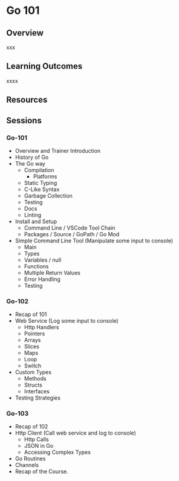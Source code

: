# Go 101

## Overview

xxx

## Learning Outcomes

xxxx

## Resources

## Sessions

### Go-101

- Overview and Trainer Introduction
- History of Go
- The Go way
    - Compilation
        - Platforms
    - Static Typing
    - C-Like Syntax
    - Garbage Collection
    - Testing
    - Docs
    - Linting
 - Install and Setup
    - Command Line / VSCode Tool Chain
    - Packages / Source / GoPath / Go Mod
 - Simple Command Line Tool (Manipulate some input to console)
    - Main
    - Types
    - Variables / null
    - Functions
    - Multiple Return Values
    - Error Handling
    - Testing

### Go-102
 - Recap of 101
 - Web Service (Log some input to console)
    - Http Handlers
    - Pointers
    - Arrays
    - Slices
    - Maps
    - Loop
    - Switch
 - Custom Types
    - Methods
    - Structs
    - Interfaces
 - Testing Strategies

### Go-103
 - Recap of 102
 - Http Client (Call web service and log to console)
    - Http Calls
    - JSON in Go
    - Accessing Complex Types
 - Go Routines
 - Channels
 - Recap of the Course.
